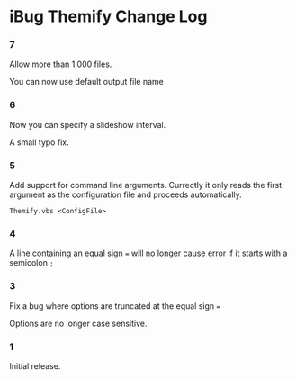# iBug Themify Change Log

### 7

Allow more than 1,000 files.

You can now use default output file name

### 6

Now you can specify a slideshow interval.

A small typo fix.

### 5

Add support for command line arguments. Currectly it only reads the first argument as the configuration file and proceeds automatically.

```
Themify.vbs <ConfigFile>
```

### 4

A line containing an equal sign `=` will no longer cause error if it starts with a semicolon `;`

### 3

Fix a bug where options are truncated at the equal sign `=`

Options are no longer case sensitive.

### 1

Initial release.